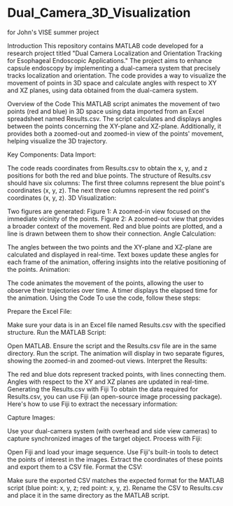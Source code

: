 # Dual_Camera_3D_Visualization
for John's VISE summer project

Introduction
This repository contains MATLAB code developed for a research project titled "Dual Camera Localization and Orientation Tracking for Esophageal Endoscopic Applications." The project aims to enhance capsule endoscopy by implementing a dual-camera system that precisely tracks localization and orientation. The code provides a way to visualize the movement of points in 3D space and calculate angles with respect to XY and XZ planes, using data obtained from the dual-camera system.

Overview of the Code
This MATLAB script animates the movement of two points (red and blue) in 3D space using data imported from an Excel spreadsheet named Results.csv. The script calculates and displays angles between the points concerning the XY-plane and XZ-plane. Additionally, it provides both a zoomed-out and zoomed-in view of the points' movement, helping visualize the 3D trajectory.

Key Components:
Data Import:

The code reads coordinates from Results.csv to obtain the x, y, and z positions for both the red and blue points.
The structure of Results.csv should have six columns:
The first three columns represent the blue point's coordinates (x, y, z).
The next three columns represent the red point's coordinates (x, y, z).
3D Visualization:

Two figures are generated:
Figure 1: A zoomed-in view focused on the immediate vicinity of the points.
Figure 2: A zoomed-out view that provides a broader context of the movement.
Red and blue points are plotted, and a line is drawn between them to show their connection.
Angle Calculation:

The angles between the two points and the XY-plane and XZ-plane are calculated and displayed in real-time.
Text boxes update these angles for each frame of the animation, offering insights into the relative positioning of the points.
Animation:

The code animates the movement of the points, allowing the user to observe their trajectories over time.
A timer displays the elapsed time for the animation.
Using the Code
To use the code, follow these steps:

Prepare the Excel File:

Make sure your data is in an Excel file named Results.csv with the specified structure.
Run the MATLAB Script:

Open MATLAB.
Ensure the script and the Results.csv file are in the same directory.
Run the script. The animation will display in two separate figures, showing the zoomed-in and zoomed-out views.
Interpret the Results:

The red and blue dots represent tracked points, with lines connecting them.
Angles with respect to the XY and XZ planes are updated in real-time.
Generating the Results.csv with Fiji
To obtain the data required for Results.csv, you can use Fiji (an open-source image processing package). Here's how to use Fiji to extract the necessary information:

Capture Images:

Use your dual-camera system (with overhead and side view cameras) to capture synchronized images of the target object.
Process with Fiji:

Open Fiji and load your image sequence.
Use Fiji's built-in tools to detect the points of interest in the images.
Extract the coordinates of these points and export them to a CSV file.
Format the CSV:

Make sure the exported CSV matches the expected format for the MATLAB script (blue point: x, y, z; red point: x, y, z).
Rename the CSV to Results.csv and place it in the same directory as the MATLAB script.
